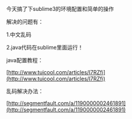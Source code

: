 今天搞了下sublime3的环境配置和简单的操作

解决的问题有：

1.中文乱码

2.java代码在sublime里面运行！

  

java配置教程：

[http://www.tuicool.com/articles/I7RZfi](http://www.tuicool.com/articles/I7RZfi)

乱码解决办法：

[http://segmentfault.com/a/1190000002461891](http://segmentfault.com/a/1190000002461891)